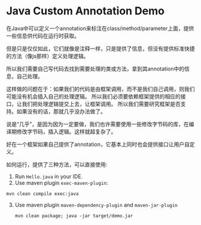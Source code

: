 Java Custom Annotation Demo
=====================

在Java中可以定义一个annotation来标注在class/method/parameter上面，提供一些信息供代码在运行时获取。

但是只是仅仅如此，它们就像是注释一样，只是提供了信息，但没有提供标准快捷的方法（像js那样）定义处理逻辑。

所以我们需要自己写代码去找到需要处理的类或方法，拿到其annotation中的信息，自己处理。

这样做的问题在于：如果我们的代码是由框架调用，而不是我们自己调用，则我们可能没有机会插入自己的处理逻辑。
所以我们必须要依赖框架提供的相应的接口，让我们把处理逻辑提交上去，让框架调用。
所以我们需要研究框架是否支持。如果没有的话，那就几乎没办法做了。

说是“几乎”，是因为因为一定要做，我们也许需要使用一些修改字节码的库，在编译期修改字节码，插入逻辑。这样就超复杂了。

好在一个框架如果自己提供了annotation，它基本上同时也会提供接口让用户自定义。

如何运行，提供了三种方法，可以直接使用:

1. Run `Hello.java` in your IDE.
2. Use maven plugin `exec-maven-plugin`:
```
mvn clean compile exec:java
```
3. Use maven plugin `maven-dependency-plugin` and `maven-jar-plugin`
   ```
   mvn clean package; java -jar target/demo.jar
   ```
